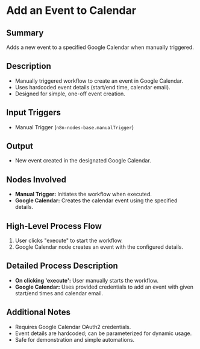 # Add an Event to Calendar

## Summary
Adds a new event to a specified Google Calendar when manually triggered.

## Description
- Manually triggered workflow to create an event in Google Calendar.
- Uses hardcoded event details (start/end time, calendar email).
- Designed for simple, one-off event creation.

## Input Triggers
- Manual Trigger (`n8n-nodes-base.manualTrigger`)

## Output
- New event created in the designated Google Calendar.

## Nodes Involved
- **Manual Trigger:** Initiates the workflow when executed.
- **Google Calendar:** Creates the calendar event using the specified details.

## High-Level Process Flow
1. User clicks "execute" to start the workflow.
2. Google Calendar node creates an event with the configured details.

## Detailed Process Description
- **On clicking 'execute':** User manually starts the workflow.
- **Google Calendar:** Uses provided credentials to add an event with given start/end times and calendar email.

## Additional Notes
- Requires Google Calendar OAuth2 credentials.
- Event details are hardcoded; can be parameterized for dynamic usage.
- Safe for demonstration and simple automations.
